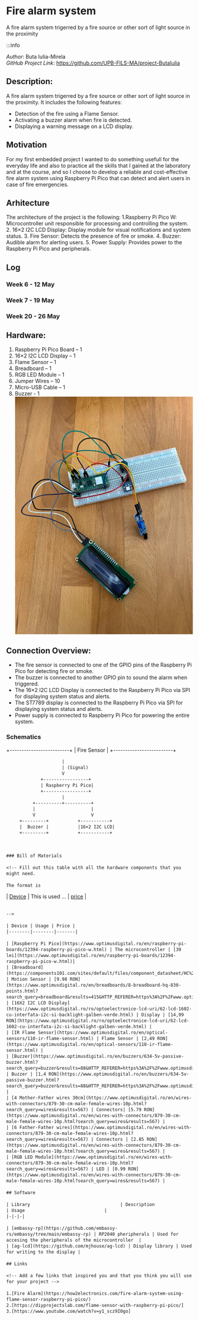 # Fire alarm system
A fire alarm system trigerred by a fire source or other sort of light source in the proximity

:::info

*Author*: Buta Iulia-Mirela \
*GitHub Project Link*: https://github.com/UPB-FILS-MA/project-ButaIulia




## Description: 

A fire alarm system trigerred by a fire source or other sort of light source in the proximity. It includes the following features:
- Detection of the fire using a Flame Sensor.
- Activating a buzzer alarm when fire is detected.
- Displaying a warning message on a LCD display.

## Motivation
For my first embedded project I wanted to do something usefull for the everyday life and also to practice all the skills that I gained at the laboratory and at the course, and so I choose to  develop a reliable and cost-effective fire alarm system using Raspberry Pi Pico that can detect and alert users in case of fire emergencies.

## Arhitecture
The architecture of the project is the following:
1.Raspberry Pi Pico W: Microcontroller unit responsible for processing and controlling the system.
2. 16×2 I2C LCD Display: Display module for visual notifications and system status.
3. Fire Sensor: Detects the presence of fire or smoke.
4. Buzzer: Audible alarm for alerting users.
5. Power Supply: Provides power to the Raspberry Pi Pico and peripherals.

## Log

<!-- write every week your progress here -->

### Week 6 - 12 May

### Week 7 - 19 May

### Week 20 - 26 May

## Hardware:

1. Raspberry Pi Pico Board – 1
2. 16×2 I2C LCD Display – 1
3. Flame Sensor – 1
4. Breadboard – 1
5. RGB LED Module – 1
6. Jumper Wires – 10
7. Micro-USB Cable – 1
9. Buzzer - 1
![alt text](picture.jpeg)

## Connection Overview:
* The fire sensor is connected to one of the GPIO pins of the Raspberry Pi Pico for detecting fire or smoke.
* The buzzer is connected to another GPIO pin to sound the alarm when triggered.
* The 16×2 I2C LCD Display is connected to the Raspberry Pi Pico via SPI for displaying system status and alerts.
* The ST7789 display is connected to the Raspberry Pi Pico via SPI for displaying system status and alerts.
* Power supply is connected to Raspberry Pi Pico for powering the entire system.

### Schematics
+-------------------------+
|      Fire Sensor        |
+-------------------------+

                         |
                         | (Signal)
                         V
                 +-----------------+
                 | Raspberry Pi Pico|
                 +-----------------+
                         |
              +----------+----------+
              |                     |
              V                     V
         +---------+           +-----------+
         |  Buzzer |           |16×2 I2C LCD|
         +---------+           +-----------+
```


### Bill of Materials

<!-- Fill out this table with all the hardware components that you might need.

The format is 
```
| [Device](link://to/device) | This is used ... | [price](link://to/store) |

```

-->

| Device | Usage | Price |
|--------|--------|-------|

| [Raspberry Pi Pico](https://www.optimusdigital.ro/en/raspberry-pi-boards/12394-raspberry-pi-pico-w.html) | The microcontroller | [39 lei](https://www.optimusdigital.ro/en/raspberry-pi-boards/12394-raspberry-pi-pico-w.html)|
| [Breadboard](https://components101.com/sites/default/files/component_datasheet/HC%20SR501%20PIR%20Sensor%20Datasheet.pdf) | Motion Sensor | [9.98 RON](https://www.optimusdigital.ro/en/breadboards/8-breadboard-hq-830-points.html?search_query=breadboard&results=415&HTTP_REFERER=https%3A%2F%2Fwww.optimusdigital.ro%2Fen%2Fsearch%3Fcontroller%3Dsearch%26orderby%3Dposition%26orderway%3Ddesc%26search_query%3Dbreadboard%26submit_search%3D)|
| [16X2 I2C LCD Display](https://www.optimusdigital.ro/ro/optoelectronice-lcd-uri/62-lcd-1602-cu-interfata-i2c-si-backlight-galben-verde.html) | Display | [14,99 RON](https://www.optimusdigital.ro/ro/optoelectronice-lcd-uri/62-lcd-1602-cu-interfata-i2c-si-backlight-galben-verde.html) |
| [IR Flame Sensor](https://www.optimusdigital.ro/en/optical-sensors/110-ir-flame-sensor.html) | Flame Sensor | [2,49 RON](https://www.optimusdigital.ro/en/optical-sensors/110-ir-flame-sensor.html) |
| [Buzzer](https://www.optimusdigital.ro/en/buzzers/634-5v-passive-buzzer.html?search_query=buzzer&results=88&HTTP_REFERER=https%3A%2F%2Fwww.optimusdigital.ro%2Fen%2Fsearch%3Fcontroller%3Dsearch%26orderby%3Dposition%26orderway%3Ddesc%26search_query%3Dbuzzer%26submit_search%3D) | Buzzer | [1,4 RON](https://www.optimusdigital.ro/en/buzzers/634-5v-passive-buzzer.html?search_query=buzzer&results=88&HTTP_REFERER=https%3A%2F%2Fwww.optimusdigital.ro%2Fen%2Fsearch%3Fcontroller%3Dsearch%26orderby%3Dposition%26orderway%3Ddesc%26search_query%3Dbuzzer%26submit_search%3D) |
| [4 Mother-Father wires 30cm](https://www.optimusdigital.ro/en/wires-with-connectors/879-30-cm-male-female-wires-10p.html?search_query=wires&results=567) | Connectors| [5.79 RON](https://www.optimusdigital.ro/en/wires-with-connectors/879-30-cm-male-female-wires-10p.html?search_query=wires&results=567) |
| [6 Father-Father wires](https://www.optimusdigital.ro/en/wires-with-connectors/879-30-cm-male-female-wires-10p.html?search_query=wires&results=567) | Connectors | [2.85 RON](https://www.optimusdigital.ro/en/wires-with-connectors/879-30-cm-male-female-wires-10p.html?search_query=wires&results=567) |
| [RGB LED Module](https://www.optimusdigital.ro/en/wires-with-connectors/879-30-cm-male-female-wires-10p.html?search_query=wires&results=567) | LED | [0.99 RON](https://www.optimusdigital.ro/en/wires-with-connectors/879-30-cm-male-female-wires-10p.html?search_query=wires&results=567) |

## Software

| Library                                  | Description                        | Usage                              |
|-|-|-|

| [embassy-rp](https://github.com/embassy-rs/embassy/tree/main/embassy-rp) | RP2040 pheripherals | Used for accesing the pheripherals of the microcontroller  |
| [ag-lcd](https://github.com/mjhouse/ag-lcd) | Display library | Used for writing to the display |

## Links

<!-- Add a few links that inspired you and that you think you will use for your project -->

1.[Fire Alarm](https://how2electronics.com/fire-alarm-system-using-flame-sensor-raspberry-pi-pico/)
2.[https://diyprojectslab.com/flame-sensor-with-raspberry-pi-pico/]
3.[https://www.youtube.com/watch?v=y1_scz9I0go]

